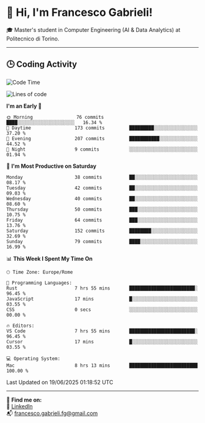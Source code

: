# 👋 Hi, I'm Francesco Gabrieli!

🎓 Master's student in Computer Engineering (AI & Data Analytics) at Politecnico di Torino.  

---

## 🕒 Coding Activity

<!--START_SECTION:waka-->
![Code Time](http://img.shields.io/badge/Code%20Time-72%20hrs%2058%20mins-blue)

![Lines of code](https://img.shields.io/badge/From%20Hello%20World%20I%27ve%20Written-93.8%20thousand%20lines%20of%20code-blue)

**I'm an Early 🐤** 

```text
🌞 Morning                76 commits          ████░░░░░░░░░░░░░░░░░░░░░   16.34 % 
🌆 Daytime                173 commits         █████████░░░░░░░░░░░░░░░░   37.20 % 
🌃 Evening                207 commits         ███████████░░░░░░░░░░░░░░   44.52 % 
🌙 Night                  9 commits           ░░░░░░░░░░░░░░░░░░░░░░░░░   01.94 % 
```
📅 **I'm Most Productive on Saturday** 

```text
Monday                   38 commits          ██░░░░░░░░░░░░░░░░░░░░░░░   08.17 % 
Tuesday                  42 commits          ██░░░░░░░░░░░░░░░░░░░░░░░   09.03 % 
Wednesday                40 commits          ██░░░░░░░░░░░░░░░░░░░░░░░   08.60 % 
Thursday                 50 commits          ███░░░░░░░░░░░░░░░░░░░░░░   10.75 % 
Friday                   64 commits          ███░░░░░░░░░░░░░░░░░░░░░░   13.76 % 
Saturday                 152 commits         ████████░░░░░░░░░░░░░░░░░   32.69 % 
Sunday                   79 commits          ████░░░░░░░░░░░░░░░░░░░░░   16.99 % 
```


📊 **This Week I Spent My Time On** 

```text
🕑︎ Time Zone: Europe/Rome

💬 Programming Languages: 
Rust                     7 hrs 55 mins       ████████████████████████░   96.45 % 
JavaScript               17 mins             █░░░░░░░░░░░░░░░░░░░░░░░░   03.55 % 
CSS                      0 secs              ░░░░░░░░░░░░░░░░░░░░░░░░░   00.00 % 

🔥 Editors: 
VS Code                  7 hrs 55 mins       ████████████████████████░   96.45 % 
Cursor                   17 mins             █░░░░░░░░░░░░░░░░░░░░░░░░   03.55 % 

💻 Operating System: 
Mac                      8 hrs 13 mins       █████████████████████████   100.00 % 
```


 Last Updated on 19/06/2025 01:18:52 UTC
<!--END_SECTION:waka-->


---



🔗 **Find me on:**  
💼 [LinkedIn](https://www.linkedin.com/in/francesco-gabrieli)  
📬 francesco.gabrieli.fg@gmail.com  



